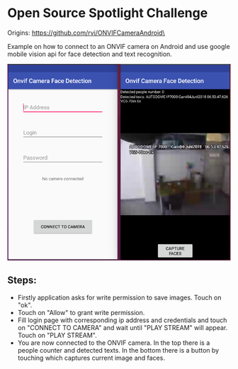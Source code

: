 # Open Source Spotlight Challenge
Origins: https://github.com/rvi/ONVIFCameraAndroid\

Example on how to connect to an ONVIF camera on Android and use google mobile vision api for face detection and text recognition.

![ONVIF Camera Android](images/App.png)

## Steps:
- Firstly application asks for write permission to save images. Touch on "ok".
- Touch on "Allow" to grant write permission.
- Fill login page with corresponding ip address and credentials and touch on "CONNECT TO CAMERA" and wait until "PLAY STREAM" will appear. Touch on "PLAY STREAM".
- You are now connected to the ONVIF camera. In the top there is a people counter and detected texts. In the bottom there is a button by touching which captures current image and faces.